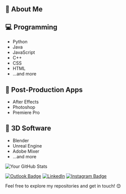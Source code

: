 ## 🚀 About Me

## 💻 Programming 

- Python
- Java
- JavaScript
- C++
- CSS
- HTML
- ...and more

## 🎨 Post-Production Apps

- After Effects
- Photoshop
- Premiere Pro

## 🚀 3D Software

- Blender
- Unreal Engine
- Adobe Mixer
- ...and more



![Your GitHub Stats](https://github-readme-stats.vercel.app/api?username=YourGitHubUsername&show_icons=true&hide=prs&theme=radical)



[![Outlook Badge](https://img.shields.io/badge/Outlook-blue?style=for-the-badge&logo=microsoft-outlook&labelColor=blue)](mailto:umeshprakash123@outlook.com)
[![LinkedIn](https://img.shields.io/badge/LinkedIn-blue?style=for-the-badge&logo=linkedin&labelColor=blue)](https://www.linkedin.com/in/umesh-prakash-90233125b/)
[![Instagram Badge](https://img.shields.io/badge/Instagram-white?style=for-the-badge&logo=instagram&labelColor=white)]([https://www.instagram.com/x_dreamist/])

Feel free to explore my repositories and get in touch! 😊
